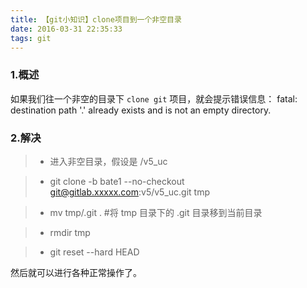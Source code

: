 ```yaml
---
title: 【git小知识】clone项目到一个非空目录
date: 2016-03-31 22:35:33
tags: git
---
```


### 1.概述
如果我们往一个非空的目录下 `clone git` 项目，就会提示错误信息：
fatal: destination path '.' already exists and is not an empty directory.
<!-- more --> 
### 2.解决

> * 进入非空目录，假设是 /v5_uc

> * git clone -b bate1 --no-checkout git@gitlab.xxxxx.com:v5/v5_uc.git tmp

> * mv tmp/.git .   #将 tmp 目录下的 .git 目录移到当前目录

> * rmdir tmp

> * git reset --hard HEAD

然后就可以进行各种正常操作了。
